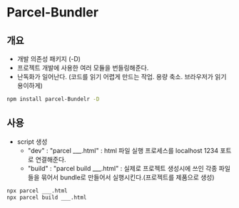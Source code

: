 # Parcel-Bundler 

## 개요

- 개발 의존성 패키지 (-D)
- 프로젝트 개발에 사용한 여러 모듈을 번들링해준다.
- 난독화가 일어난다. (코드를 읽기 어렵게 만드는 작업. 용량 축소. 브라우저가 읽기 용이하게)

```bash
npm install parcel-Bundelr -D
```

## 사용

- script 생성
  - "dev" : "parcel ___.html" : html 파일 실행 프로세스를 localhost 1234 포트로 연결해준다.
  - "build" : "parcel build ___.html" : 실제로 프로젝트 생성시에 쓰인 각종 파일들을 묶어서 bundle로 만들어서 실행시킨다.(프로젝트를 제품으로 생성)
 
```bash
npx parcel ___.html
npx parcel build ___.html
```